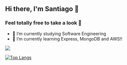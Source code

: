 ## Hi there, I'm Santiago 👋
### Feel totally free to take a look 👀

- 🔭 I’m currently studying Software Engineering
- 🌱 I’m currently learning Express, MongoDB and AWS!!

<img src="https://github-readme-stats.vercel.app/api?username=santiagojaralopez&&show_icons=true&title_color=ffffff&icon_color=fff&text_color=daf7dc&bg_color=191919">

[![Top Langs](https://github-readme-stats.vercel.app/api/top-langs/?username=santiagojaralopez&layout=compact)](https://github.com/anuraghazra/github-readme-stats)

<!--
**santiagojaralopez/santiagojaralopez** is a ✨ _special_ ✨ repository because its `README.md` (this file) appears on your GitHub profile.

Here are some ideas to get you started:

- 🔭 I’m currently working on ...
- 👯 I’m looking to collaborate on ...
- 🤔 I’m looking for help with ...
- 💬 Ask me about ...
- 📫 How to reach me: ...
- 😄 Pronouns: ...
- ⚡ Fun fact: ...
-->
